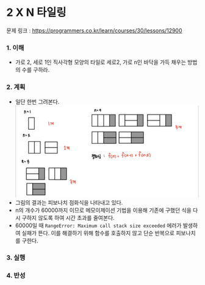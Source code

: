 # 2 X N 타일링

문제 링크 : https://programmers.co.kr/learn/courses/30/lessons/12900

### 1. 이해

- 가로 2, 세로 1인 직사각형 모양의 타일로 세로2, 가로 n인 바닥을 가득 채우는 방법의 수를 구하라.

### 2. 계획

- 일단 한번 그려본다.
  ![2xN_타일링](./IMG-1.jpeg)
- 그림의 결과는 피보나치 점화식을 나타내고 있다.
- n의 개수가 60000까지 이므로 메모이제이션 기법을 이용해 기존에 구했던 식을 다시 구하지 않도록 하여 시간 초과를 줄여본다.
- 60000일 때 `RangeError: Maximum call stack size exceeded` 에러가 발생하여 실패가 뜬다. 이를 해결하기 위해 함수를 호출하지 않고 단순 반복으로 피보나치를 구한다.

### 3. 실행

### 4. 반성

